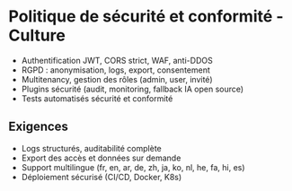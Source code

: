 # Politique de sécurité et conformité - Culture

- Authentification JWT, CORS strict, WAF, anti-DDOS
- RGPD : anonymisation, logs, export, consentement
- Multitenancy, gestion des rôles (admin, user, invité)
- Plugins sécurité (audit, monitoring, fallback IA open source)
- Tests automatisés sécurité et conformité

## Exigences
- Logs structurés, auditabilité complète
- Export des accès et données sur demande
- Support multilingue (fr, en, ar, de, zh, ja, ko, nl, he, fa, hi, es)
- Déploiement sécurisé (CI/CD, Docker, K8s)
